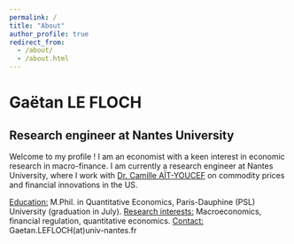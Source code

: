 ```yaml
---
permalink: /
title: "About"
author_profile: true
redirect_from: 
  - /about/
  - /about.html
---
```


<h1>Gaëtan LE FLOCH</h1>
<h2>Research engineer at Nantes University</h2>

Welcome to my profile ! I am an economist with a keen interest in economic research in macro-finance. I am currently a research engineer at Nantes University, where I work with <a href='https://sites.google.com/view/camille-ait-youcef/home' target="_blank">Dr. Camille AÏT-YOUCEF</a> on commodity prices and financial innovations in the US.

<u>Education:</u> M.Phil. in Quantitative Economics, Paris-Dauphine (PSL) University (graduation in July).
<u>Research interests:</u> Macroeconomics, financial regulation, quantitative economics.
<u>Contact:</u> Gaetan.LEFLOCH(at)univ-nantes.fr



